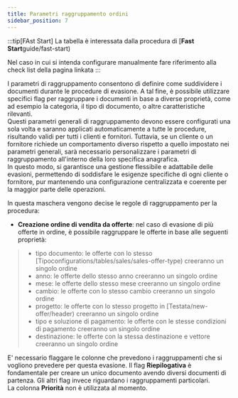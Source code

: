 ```yaml
---
title: Parametri raggruppamento ordini
sidebar_position: 7
---
```


:::tip[FAst Start]
La tabella è interessata dalla procedura di [**Fast Start**guide/fast-start)

Nel caso in cui si intenda configurare manualmente fare riferimento alla check list della pagina linkata
:::

I parametri di raggruppamento consentono di definire come suddividere i documenti durante le procedure di evasione. A tal fine, è possibile utilizzare specifici flag per raggruppare i documenti in base a diverse proprietà, come ad esempio la categoria, il tipo di documento, o altre caratteristiche rilevanti.            
Questi parametri generali di raggruppamento devono essere configurati una sola volta e saranno applicati automaticamente a tutte le procedure, risultando validi per tutti i clienti e fornitori. Tuttavia, se un cliente o un fornitore richiede un comportamento diverso rispetto a quello impostato nei parametri generali, sarà necessario personalizzare i parametri di raggruppamento all'interno della loro specifica anagrafica.           
In questo modo, si garantisce una gestione flessibile e adattabile delle evasioni, permettendo di soddisfare le esigenze specifiche di ogni cliente o fornitore, pur mantenendo una configurazione centralizzata e coerente per la maggior parte delle operazioni.

In questa maschera vengono decise le regole di raggruppamento per la procedura:  
- **Creazione ordine di vendita da offerte**: nel caso di evasione di più offerte in ordine, è possibile raggruppare le offerte in base alle seguenti proprietà:
> - tipo documento: le offerte con lo stesso [Tipoconfigurations/tables/sales/sales-offer-type) creeranno un singolo ordine
> - anno: le offerte dello stesso anno creeranno un singolo ordine
> - mese: le offerte dello stesso mese creeranno un singolo ordine
> - cambio: le offerte con lo stesso cambio creeranno un singolo ordine
> - progetto: le offerte con lo stesso progetto in [Testata/new-offer/header) creeranno un singolo ordine
> - tipo e soluzione di pagamento: le offerte con le stesse condizioni di pagamento creeranno un singolo ordine
> - destinazione: le offerte con la stessa destinazione e vettore creeranno un singolo ordine
 
E' necessario flaggare le colonne che prevedono i raggruppamenti che si vogliono prevedere per questa evasione. 
Il flag **Riepilogativa** è fondamentale per creare un unico documento avendo diversi documenti di partenza. Gli altri flag invece riguardano i raggruppamenti particolari.           
La colonna **Priorità** non è utilizzata al momento. 
